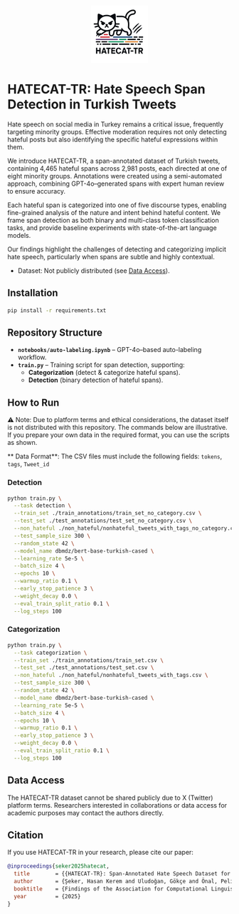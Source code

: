 <p align="center">
  <img src="logo.png" alt="HATECAT-TR logo" width="128">
</p>

# HATECAT-TR: Hate Speech Span Detection in Turkish Tweets
Hate speech on social media in Turkey remains a critical issue, frequently targeting minority groups. Effective moderation requires not only detecting hateful posts but also identifying the specific hateful expressions within them.

We introduce HATECAT-TR, a span-annotated dataset of Turkish tweets, containing 4,465 hateful spans across 2,981 posts, each directed at one of eight minority groups. Annotations were created using a semi-automated approach, combining GPT-4o–generated spans with expert human review to ensure accuracy.

Each hateful span is categorized into one of five discourse types, enabling fine-grained analysis of the nature and intent behind hateful content. We frame span detection as both binary and multi-class token classification tasks, and provide baseline experiments with state-of-the-art language models.

Our findings highlight the challenges of detecting and categorizing implicit hate speech, particularly when spans are subtle and highly contextual.

- Dataset: Not publicly distributed (see [Data Access](#data-access)).  

## Installation 

```bash
pip install -r requirements.txt
```



## Repository Structure  

- **`notebooks/auto-labeling.ipynb`** – GPT-4o–based auto-labeling workflow.  
- **`train.py`** – Training script for span detection, supporting:  
  - **Categorization** (detect & categorize hateful spans).  
  - **Detection** (binary detection of hateful spans).  


## How to Run

⚠️ Note: Due to platform terms and ethical considerations, the dataset itself is not distributed with this repository. The commands below are illustrative. If you prepare your own data in the required format, you can use the scripts as shown.

** Data Format**: The CSV files must include the following fields: `tokens`, `tags`, `Tweet_id`


### Detection

```bash
python train.py \
  --task detection \
  --train_set ./train_annotations/train_set_no_category.csv \
  --test_set ./test_annotations/test_set_no_category.csv \
  --non_hateful ./non_hateful/nonhateful_tweets_with_tags_no_category.csv \
  --test_sample_size 300 \
  --random_state 42 \
  --model_name dbmdz/bert-base-turkish-cased \
  --learning_rate 5e-5 \
  --batch_size 4 \
  --epochs 10 \
  --warmup_ratio 0.1 \
  --early_stop_patience 3 \
  --weight_decay 0.0 \
  --eval_train_split_ratio 0.1 \
  --log_steps 100
```

### Categorization

```bash
python train.py \
  --task categorization \
  --train_set ./train_annotations/train_set.csv \
  --test_set ./test_annotations/test_set.csv \
  --non_hateful ./non_hateful/nonhateful_tweets_with_tags.csv \
  --test_sample_size 300 \
  --random_state 42 \
  --model_name dbmdz/bert-base-turkish-cased \
  --learning_rate 5e-5 \
  --batch_size 4 \
  --epochs 10 \
  --warmup_ratio 0.1 \
  --early_stop_patience 3 \
  --weight_decay 0.0 \
  --eval_train_split_ratio 0.1 \
  --log_steps 100
```



## Data Access

The HATECAT-TR dataset cannot be shared publicly due to X (Twitter) platform terms.
Researchers interested in collaborations or data access for academic purposes may contact the authors directly.

## Citation

If you use HATECAT-TR in your research, please cite our paper:

```bibtex
@inproceedings{seker2025hatecat,
  title        = {{HATECAT-TR}: Span-Annotated Hate Speech Dataset for Turkish Social Media},
  author       = {Şeker, Hasan Kerem and Uludoğan, Gökçe and Önal, Pelin and Özgür, Arzucan},
  booktitle    = {Findings of the Association for Computational Linguistics: EMNLP 2025},
  year         = {2025}
}
```


